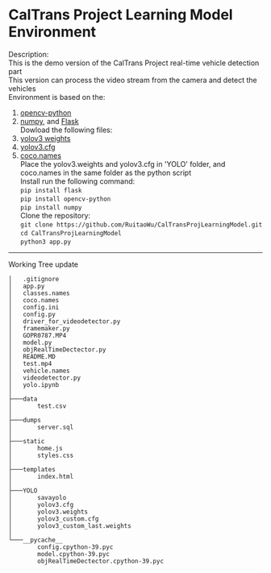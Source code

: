 # CalTrans Project Learning Model Environment  
Description:  
This is the demo version of the CalTrans Project real-time vehicle detection part  
This version can process the video stream from the camera and detect the vehicles  
Environment is based on the:  
1. [opencv-python](https://opencv-python-tutroals.readthedocs.io/en/latest/)  
2. [numpy](https://www.numpy.org/), and [Flask](https://flask.palletsprojects.com/en/1.1.x/)  
Dowload the following files:  
1. [yolov3 weights](https://pjreddie.com/media/files/yolov3.weights)  
2. [yolov3.cfg](https://github.com/pjreddie/darknet/blob/master/cfg/yolov3.cfg?raw=true)  
3. [coco.names](https://github.com/pjreddie/darknet/blob/master/data/coco.names)  
Place the yolov3.weights and yolov3.cfg in 'YOLO' folder, and coco.names in the same folder as the python script  
Install run the following command:  
`pip install flask`  
`pip install opencv-python`  
`pip install numpy`  
Clone the repository:  
`git clone https://github.com/RuitaoWu/CalTransProjLearningModel.git`  
`cd CalTransProjLearningModel`  
`python3 app.py`  
---  
Working Tree update  
```  
│   .gitignore  
│   app.py  
│   classes.names  
│   coco.names  
│   config.ini  
│   config.py  
│   driver_for_videodetector.py  
│   framemaker.py  
│   GOPR0787.MP4  
│   model.py  
│   objRealTimeDectector.py  
│   README.MD  
│   test.mp4  
│   vehicle.names  
│   videodetector.py  
│   yolo.ipynb  
│  
├───data  
│       test.csv  
│  
├───dumps  
│       server.sql  
│  
├───static  
│       home.js  
│       styles.css  
│  
├───templates  
│       index.html  
│  
├───YOLO  
│       savayolo  
│       yolov3.cfg  
│       yolov3.weights  
│       yolov3_custom.cfg  
│       yolov3_custom_last.weights  
│  
└───__pycache__  
        config.cpython-39.pyc  
        model.cpython-39.pyc  
        objRealTimeDectector.cpython-39.pyc  
```  